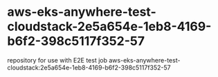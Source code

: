 # aws-eks-anywhere-test-cloudstack-2e5a654e-1eb8-4169-b6f2-398c5117f352-57
repository for use with E2E test job aws-eks-anywhere-test-cloudstack:2e5a654e-1eb8-4169-b6f2-398c5117f352-57
